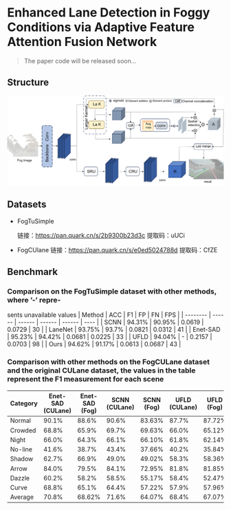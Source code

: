 # Enhanced Lane Detection in Foggy Conditions via Adaptive Feature Attention Fusion Network



> The paper code will be released soon...

## Structure

![Fig1](./assert/Fig1.png)



## Datasets

- FogTuSimple 

  链接：https://pan.quark.cn/s/2b9300b23d3c
  提取码：uUCi

- FogCUlane
  链接：https://pan.quark.cn/s/e0ed5024788d
  提取码：CfZE

## Benchmark

###  Comparison on the FogTuSimple dataset with other methods, where ’-’ repre-
sents unavailable values
| Method   | ACC    | F1     | FP     | FN     | FPS  |
| -------- | ------ | ------ | ------ | ------ | ---- |
| SCNN     | 94.31% | 90.95% | 0.0619 | 0.0729 | 30   |
| LaneNet  | 93.75% | 93.7%  | 0.0821 | 0.0312 | 41   |
| Enet-SAD | 95.23% | 94.42% | 0.0681 | 0.0225 | 33   |
| UFLD     | 94.04% | -      | 0.2157 | 0.0703 | 98   |
| Ours     | 94.62% | 91.17% | 0.0613 | 0.0687 | 43   |

### Comparison with other methods on the FogCULane dataset and the original CULane dataset, the values in the table represent the F1 measurement for each scene

| Category | Enet-SAD (CULane) | Enet-SAD (Fog) | SCNN (CULane) | SCNN (Fog) | UFLD (CULane) | UFLD (Fog) | Ours (CULane) | Ours (Fog) |
| -------- | ----------------- | -------------- | ------------- | ---------- | ------------- | ---------- | ------------- | ---------- |
| Normal   | 90.1%             | 88.6%          | 90.6%         | 83.63%     | 87.7%         | 87.72%     | 77.57%        | 82.63%     |
| Crowded  | 68.8%             | 65.9%          | 69.7%         | 69.63%     | 66.0%         | 65.12%     | 56.37%        | 61.44%     |
| Night    | 66.0%             | 64.3%          | 66.1%         | 66.10%     | 61.8%         | 62.14%     | 54.09%        | 58.89%     |
| No-line  | 41.6%             | 38.7%          | 43.4%         | 37.66%     | 40.2%         | 35.84%     | 31.39%        | 35.48%     |
| Shadow   | 62.7%             | 66.9%          | 49.0%         | 49.02%     | 58.3%         | 58.36%     | 44.54%        | 50.31%     |
| Arrow    | 84.0%             | 79.5%          | 84.1%         | 72.95%     | 81.8%         | 81.85%     | 65.62%        | 73.07%     |
| Dazzle   | 60.2%             | 58.2%          | 58.5%         | 55.17%     | 58.4%         | 52.47%     | 49.68%        | 53.53%     |
| Curve    | 68.8%             | 65.1%          | 64.4%         | 57.22%     | 57.9%         | 57.96%     | 51.86%        | 57.07%     |
| Average  | 70.8%             | 68.62%         | 71.6%         | 64.07%     | 68.4%         | 67.07%     | 58.69%        | 65.45%     |
